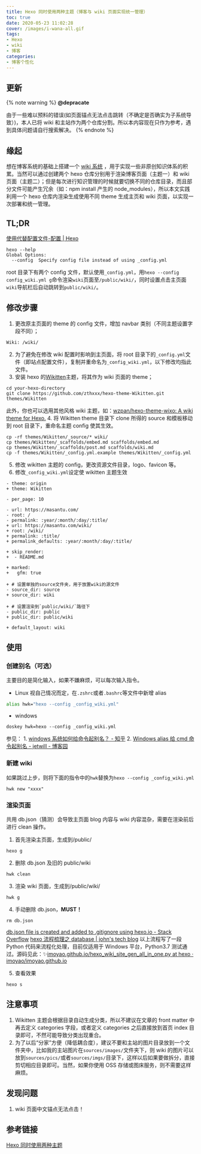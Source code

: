 ```yaml
---
title: Hexo 同时使用两种主题（博客与 wiki 页面实现统一管理）
toc: true
date: 2020-05-23 11:02:28
cover: /images/i-wana-all.gif
tags:
- Hexo
- wiki
- 博客
categories:
- 博客个性化
---
```

## 更新
{% note warning %}
**@depracate**

由于一些难以预料的错误(如页面锚点无法点击跳转（不确定是否确实为子系统导致）)，本人已将 wiki 和主站作为两个仓库分割。所以本内容现在只作为参考，遇到具体问题请自行搜索解决。
{% endnote %}

## 缘起
想在博客系统的基础上搭建一个 [wiki 系统](https://wiki.masantu.com/) ，用于实现一些非原创知识体系的积累。当然可以通过创建两个 hexo 仓库分别用于渲染博客页面（主题一）和 wiki 页面（主题二）；但是每次进行知识管理的时候就要切换不同的仓库目录，而且部分文件可能产生冗余（如：npm install 产生的 node_modules），所以本文实践利用一个 hexo 仓库内渲染生成使用不同 theme 生成主页和 wiki 页面，以实现一次部署和统一管理。

## TL;DR
[使用代替配置文件-配置 | Hexo](https://hexo.io/zh-cn/docs/configuration#%E4%BD%BF%E7%94%A8%E4%BB%A3%E6%9B%BF%E9%85%8D%E7%BD%AE%E6%96%87%E4%BB%B6)
```plain
hexo --help
Global Options:
  --config  Specify config file instead of using _config.yml 
```
root 目录下有两个 config 文件，默认使用`_config.yml`，用`hexo --config config_wiki.yml g`命令渲染`wiki`页面至`/public/wiki/`，同时设置点击主页面`wiki`导航栏后自动跳转到`public/wiki/`。

## 修改步骤

1. 更改原主页面的 theme 的 config 文件，增加 navbar 类别（不同主题设置字段不同）；
```plain
Wiki: /wiki/
```
2.  为了避免在修改 wiki 配置时影响到主页面，将 root 目录下的`_config.yml`文件（即站点配置文件），复制并重命名为`_config_wiki.yml`，以下修改均指此文件。
3.  安装 hexo 的[Wikitten](https://github.com/zthxxx/hexo-theme-Wikitten)主题，将其作为 wiki 页面的 theme；
```plain
cd your-hexo-directory
git clone https://github.com/zthxxx/hexo-theme-Wikitten.git themes/Wikitten
```
此外，你也可以选用其他风格 wiki 主题，如：[wzpan/hexo-theme-wixo: A wiki theme for Hexo.](https://github.com/wzpan/hexo-theme-wixo)
4.  将 Wikitten theme 目录下 clone 所得的 source 和模板移动到 root 目录下，重命名主题 config 使其生效。
```plain
cp -rf themes/Wikitten/_source/* wiki/
cp themes/Wikitten/_scaffolds/embed.md scaffolds/embed.md
cp themes/Wikitten/_scaffolds/post.md scaffolds/wiki.md
cp -f themes/Wikitten/_config.yml.example themes/Wikitten/_config.yml
```
5.  修改 wikitten 主题的 config，更改资源文件目录，logo、favicon 等。
6.  修改`_config_wiki.yml`设定使 wikitten 主题生效
```plain
- theme: origin
+ theme: Wikitten

- per_page: 10

- url: https://masantu.com/
- root: /
- permalink: :year/:month/:day/:title/
+ url: https://masantu.com/wiki/
+ root: /wiki/
+ permalink: :title/
+ permalink_defaults: :year/:month/:day/:title/

+ skip_render:
+  - README.md

+ marked:
+   gfm: true

+ # 设置单独的source文件夹，用于放置wiki的源文件
- source_dir: source
+ source_dir: wiki

+ # 设置渲染到`public/wiki/`路径下
- public_dir: public
+ public_dir: public/wiki

+ default_layout: wiki
```

## 使用

### 创建别名（可选）
主要目的是简化输入，如果不嫌麻烦，可以每次输入指令。
- Linux
视自己情况而定，在`.zshrc`或者`.bashrc`等文件中新增 alias
```bash
alias hwk="hexo --config _config_wiki.yml"
```
- windows
```dos
doskey hwk=hexo --config _config_wiki.yml
```
参见：
    1. [windows 系统如何给命令起别名？ - 知乎](https://www.zhihu.com/question/51962577)
    2. [Windows alias 给 cmd 命令起别名 - jetwill - 博客园](https://www.cnblogs.com/chenjo/p/12550207.html)

### 新建 wiki
如果跳过上步，则将下面的指令中的`hwk`替换为`hexo --config _config_wiki.yml`
```plain
hwk new "xxxx"
```

### 渲染页面
共用 db.json（猜测）会导致主页面 blog 内容与 wiki 内容混杂，需要在渲染前后进行 clean 操作。
1. 首先渲染主页面，生成到/public/
```plain
hexo g
```
2. 删除 db.json 及旧的 public/wiki
```plain
hwk clean
```
3. 渲染 wiki 页面，生成到/public/wiki/
```plain
hwk g
```
4. 手动删除 db.json，**MUST！**
```plain
rm db.json
```
[db.json file is created and added to .gitignore using hexo.io - Stack Overflow](https://stackoverflow.com/questions/25389051/db-json-file-is-created-and-added-to-gitignore-using-hexo-io)
[hexo 流程梳理之 database | john's tech blog](https://johnwonder.github.io/2016/10/17/hexo-flow-second/)
以上流程写了一段 Python 代码来流程化处理，目前仅适用于 Windows 平台，Python3.7 测试通过。源码见此：✨[imoyao.github.io/hexo_wiki_site_gen_all_in_one.py at hexo · imoyao/imoyao.github.io](https://github.com/imoyao/imoyao.github.io/blob/hexo/tools/hexo_wiki_site_gen_all_in_one.py)

5. 查看效果
```plain
hexo s
```

## 注意事项

1. Wikitten 主题会根据目录自动生成分类，所以不建议在文章的 front matter 中再去定义 categories 字段，或者定义 categories 之后直接放到首页 index 目录即可，不然可能导致分类出现重合。
2. 为了以后“分家”方便（降低耦合度），建议不要和主站的图片目录放到一个文件夹中，比如我的主站图片在`sources/images/`文件夹下，则 wiki 的图片可以放到`sources/pics/`或者`sources/imgs/`目录下，这样以后如果要做拆分，直接剪切相应目录即可。当然，如果你使用 OSS 存储或图床服务，则不需要这样麻烦。

## 发现问题

1. wiki 页面中文锚点无法点击！

## 参考链接
[Hexo 同时使用两种主题](https://konfido.github.io/2019/03/16/hexo-wiki/)

